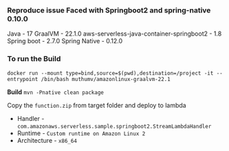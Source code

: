 ### Reproduce issue Faced with Springboot2 and spring-native 0.10.0

Java - 17
GraalVM - 22.1.0
aws-serverless-java-container-springboot2 - 1.8
Spring boot - 2.7.0
Spring Native - 0.12.0

### To run the Build
`docker run --mount type=bind,source=$(pwd),destination=/project -it --entrypoint /bin/bash muthumv/amazonlinux-graalvm-22.1`

**Build**
`mvn -Pnative clean package`

Copy the `function.zip` from target folder and deploy to lambda

* Handler - `com.amazonaws.serverless.sample.springboot2.StreamLambdaHandler`
* Runtime - `Custom runtime on Amazon Linux 2`
* Architecture - `x86_64`